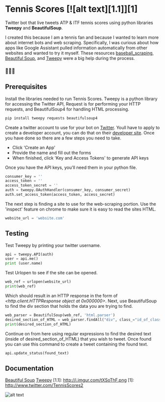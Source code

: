 # Tennis Scores [![alt text][1.1]][1]

Twitter bot that live tweets ATP & ITF tennis scores using python libraries ****Tweepy**** and ****BeautifulSoup****.

I created this because I am a tennis fan and because I wanted to learn more about internet bots and web scraping. Specifically, I was curious about how apps like Google Assistant pulled information automatically from other websites and wanted to try it myself.  These resources [baseball_scraping](https://gist.github.com/CNuge/ca6f6b3b257cf59124c87e3c8e7c5d88#file-ttib-baseball_scraping-ipynb), [Beautiful Soup](https://pypi.org/project/beautifulsoup4/), and [Tweepy](https://tweepy.readthedocs.io/en/v3.5.0/) were a big help during the process.
  ### 🎾🎾🎾
## Prerequisites
Install the libraries needed to run Tennis Scores. Tweepy is a python library for accessing the Twitter API, Request is for performing your HTTP requests, and BeautifulSoup4 for handling HTML processing. 
```bash
pip install tweepy requests beautifulsoup4
```
Create a twitter account to use for your bot on  [Twitter](https://twitter.com/signup). Youll have to apply to create a developer account, you can do that on their [developer site](https://developer.twitter.com/en.html). Once you have done so there are a few steps you need to take.
* Click 'Create an App'
* Provide the name and fill out the forms
* When finished, click 'Key and Access Tokens' to generate API keys

Once you have the API keys, you'll need them in your python file. 

```python
consumer_key = ''    
access_token = ''  
access_token_secret = ''
auth = tweepy.OAuthHandler(consumer_key, consumer_secret)
auth.set_access_token(access_token, access_secret)  
```
The next step is finding a site to use for the web-scraping portion. Use the 'inspect' feature on chrome to make sure it is easy to read the sites HTML. 
```python
website_url = 'website.com'
```
## Testing

Test Tweepy by printing your twitter username.

```python
api = tweepy.API(auth)
user = api.me()
print (user.name) 
```

Test Urlopen to see if the site can be opened.

```python
web_ref = urlopen(website_url)
print(web_ref)
  ```
Which should result in an HTTP response in the form of *<http.client.HTTPResponse object at 0x000000>*. 
Next, use BeautifulSoup to find the div section that holds the data you are trying to find.
```python
web_parser = BeautifulSoup(web_ref, 'html.parser')
desired_section_of_HTML = web_parser.findAll("div", class_="id_of_class")
print(desired_section_of_HTML)
```
Continue on from here using regular expressions to find the desired text (inside of  desired_section_of_HTML) that you wish to tweet. Once found you can use this command to create a tweet containing the found text.
```python
api.update_status(found_text)
 ```

## Documentation

[Beautiful Soup](https://pypi.org/project/beautifulsoup4/)
[Tweepy](https://tweepy.readthedocs.io/en/v3.5.0/)
[1.1]: http://i.imgur.com/tXSoThF.png
[1]: http://www.twitter.com/TennisScores2

![alt text](http://cliparts.co/cliparts/Lid/jMy/LidjMy5dT.svg)

